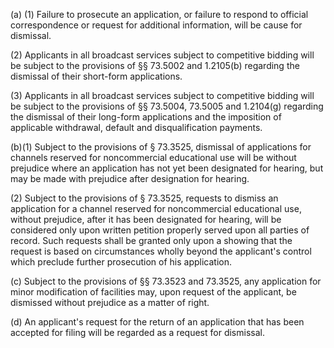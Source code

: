 (a) (1) Failure to prosecute an application, or failure to respond to official correspondence or request for additional information, will be cause for dismissal.

(2) Applicants in all broadcast services subject to competitive bidding will be subject to the provisions of §§ 73.5002 and 1.2105(b) regarding the dismissal of their short-form applications.

(3) Applicants in all broadcast services subject to competitive bidding will be subject to the provisions of §§ 73.5004, 73.5005 and 1.2104(g) regarding the dismissal of their long-form applications and the imposition of applicable withdrawal, default and disqualification payments.

(b)(1) Subject to the provisions of § 73.3525, dismissal of applications for channels reserved for noncommercial educational use will be without prejudice where an application has not yet been designated for hearing, but may be made with prejudice after designation for hearing.

(2) Subject to the provisions of § 73.3525, requests to dismiss an application for a channel reserved for noncommercial educational use, without prejudice, after it has been designated for hearing, will be considered only upon written petition properly served upon all parties of record. Such requests shall be granted only upon a showing that the request is based on circumstances wholly beyond the applicant's control which preclude further prosecution of his application.

(c) Subject to the provisions of §§ 73.3523 and 73.3525, any application for minor modification of facilities may, upon request of the applicant, be dismissed without prejudice as a matter of right.

(d) An applicant's request for the return of an application that has been accepted for filing will be regarded as a request for dismissal.

